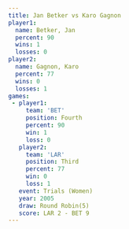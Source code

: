 ```yaml
---
title: Jan Betker vs Karo Gagnon
player1:            
  name: Betker, Jan 
  percent: 90       
  wins: 1           
  losses: 0         
player2:            
  name: Gagnon, Karo
  percent: 77       
  wins: 0           
  losses: 1         
games:
 - player1:          
     team: 'BET'     
     position: Fourth
     percent: 90     
     win: 1          
     loss: 0         
   player2:         
     team: 'LAR'    
     position: Third
     percent: 77    
     win: 0         
     loss: 1        
   event: Trials (Women)
   year: 2005           
   draw: Round Robin(5) 
   score: LAR 2 - BET 9 
---
```


